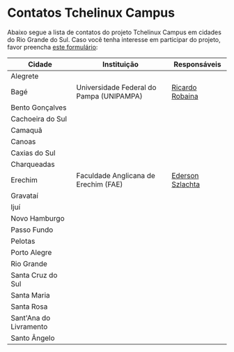 Contatos Tchelinux Campus
=========================

Abaixo segue a lista de contatos do projeto Tchelinux Campus em cidades do Rio Grande do Sul. Caso você tenha interesse em participar do projeto, favor preencha [este formulário](https://goo.gl/forms/XyJujCGkZnBt0ZrW2):

 
| Cidade                  | Instituição             | Responsáveis          |
|---                      |---                      |---                    |
| Alegrete                |                         |                                                                  |
| Bagé                    | Universidade Federal do Pampa (UNIPAMPA)  | [Ricardo Robaina](https://github.com/robainaricardo/) |
| Bento Gonçalves         |                         |                                                                  |
| Cachoeira do Sul        |                         |                                                                  |
| Camaquã                 |                         |                                                                  |
| Canoas                  |                         |                                                                  |
| Caxias do Sul           |                         |                                                                  |
| Charqueadas             |                         |                                                                  |
| Erechim                 | Faculdade Anglicana de Erechim (FAE)      | [Ederson Szlachta](https://github.com/edtsz) |
| Gravataí                |                         |                                                                  | 
| Ijuí                    |                         |                                                                  |
| Novo Hamburgo           |                         |                                                                  |
| Passo Fundo             |                         |                                                                  |
| Pelotas                 |                         |                                                                  |
| Porto Alegre            |                         |                                                                  |
| Rio Grande              |                         |                                                                  |
| Santa Cruz do Sul       |                         |                                                                  |
| Santa Maria             |                         |                                                                  |
| Santa Rosa              |                         |                                                                  |
| Sant'Ana do Livramento  |                         |                                                                  |
| Santo Ângelo            |                         |                                                                  |

